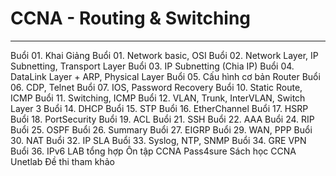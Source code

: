 # CCNA - Routing & Switching
---
Buổi 01. Khai Giảng
Buổi 01. Network basic, OSI
Buổi 02. Network Layer, IP Subnetting, Transport Layer
Buổi 03. IP Subnetting (Chia IP)
Buổi 04. DataLink Layer + ARP, Physical Layer
Buổi 05. Cấu hình cơ bản Router
Buổi 06. CDP, Telnet
Buổi 07. IOS, Password Recovery
Buổi 10. Static Route, ICMP
Buổi 11. Switching, ICMP
Buổi 12. VLAN, Trunk, InterVLAN, Switch Layer 3
Buổi 14. DHCP
Buổi 15. STP
Buổi 16. EtherChannel
Buổi 17. HSRP
Buổi 18. PortSecurity
Buổi 19. ACL
Buổi 21. SSH
Buổi 22. AAA
Buổi 24. RIP
Buổi 25. OSPF
Buổi 26. Summary
Buổi 27. EIGRP
Buổi 29. WAN, PPP
Buổi 30. NAT
Buổi 32. IP SLA
Buổi 33. Syslog, NTP, SNMP
Buổi 34. GRE VPN
Buổi 36. IPv6
LAB tổng hợp
Ôn tập CCNA
Pass4sure
Sách học CCNA
Unetlab
Đề thi tham khảo